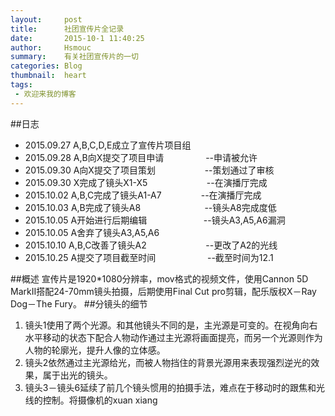 ```yaml
---
layout:     post
title:      社团宣传片全记录
date:       2015-10-1 11:40:25
author:     Hsmouc
summary:    有关社团宣传片的一切
categories: Blog
thumbnail:  heart
tags:
 - 欢迎来我的博客
---
```

##日志
- 2015.09.27 A,B,C,D,E成立了宣传片项目组
- 2015.09.28 A,B向X提交了项目申请  &nbsp;&nbsp;&nbsp;&nbsp;&nbsp;&nbsp;&nbsp;&nbsp;&nbsp;&nbsp;&nbsp;&nbsp;&nbsp;&nbsp;&nbsp;&nbsp;--申请被允许
- 2015.09.30 A向X提交了项目策划 &nbsp;&nbsp;&nbsp;&nbsp;&nbsp;&nbsp;&nbsp;&nbsp;&nbsp;&nbsp;&nbsp;&nbsp;&nbsp;&nbsp;&nbsp;&nbsp;&nbsp;&nbsp;&nbsp;--策划通过了审核
- 2015.09.30 X完成了镜头X1-X5 &nbsp;&nbsp;&nbsp;&nbsp;&nbsp;&nbsp;&nbsp;&nbsp;&nbsp;&nbsp;&nbsp;&nbsp;&nbsp;&nbsp;&nbsp;&nbsp;&nbsp;&nbsp;&nbsp;&nbsp;&nbsp;&nbsp;&nbsp;--在演播厅完成
- 2015.10.02 A,B,C完成了镜头A1-A7&nbsp;&nbsp;&nbsp;&nbsp;&nbsp;&nbsp;&nbsp;&nbsp;&nbsp;&nbsp;&nbsp;&nbsp;&nbsp;&nbsp;&nbsp;&nbsp;--在演播厅完成
- 2015.10.03 A,B完成了镜头A8 &nbsp;&nbsp;&nbsp;&nbsp;&nbsp;&nbsp;&nbsp;&nbsp;&nbsp;&nbsp;&nbsp;&nbsp;&nbsp;&nbsp;&nbsp;&nbsp;&nbsp;&nbsp;&nbsp;&nbsp;&nbsp;&nbsp;&nbsp;&nbsp;&nbsp;--镜头A8完成度低
- 2015.10.05 A开始进行后期编辑&nbsp;&nbsp;&nbsp;&nbsp;&nbsp;&nbsp;&nbsp;&nbsp;&nbsp;&nbsp;&nbsp;&nbsp;&nbsp;&nbsp;&nbsp;&nbsp;&nbsp;&nbsp;&nbsp;&nbsp;&nbsp;&nbsp;&nbsp;--镜头A3,A5,A6漏洞 
- 2015.10.05 A舍弃了镜头A3,A5,A6
- 2015.10.10 A,B,C改善了镜头A2&nbsp;&nbsp;&nbsp;&nbsp;&nbsp;&nbsp;&nbsp;&nbsp;&nbsp;&nbsp;&nbsp;&nbsp;&nbsp;&nbsp;&nbsp;&nbsp;&nbsp;&nbsp;&nbsp;&nbsp;&nbsp;&nbsp;&nbsp;&nbsp;--更改了A2的光线
- 2015.10.25 A提交了项目截至时间&nbsp;&nbsp;&nbsp;&nbsp;&nbsp;&nbsp;&nbsp;&nbsp;&nbsp;&nbsp;&nbsp;&nbsp;&nbsp;&nbsp;&nbsp;&nbsp;&nbsp;&nbsp;&nbsp;&nbsp;&nbsp;--截至时间为12.1

##概述
宣传片是1920*1080分辨率，mov格式的视频文件，使用Cannon 5D MarkII搭配24-70mm镜头拍摄，后期使用Final Cut pro剪辑，配乐版权X－Ray Dog－The Fury。
##分镜头的细节
1. 镜头1使用了两个光源。和其他镜头不同的是，主光源是可变的。在视角向右水平移动的状态下配合人物动作通过主光源将画面提亮，而另一个光源则作为人物的轮廓光，提升人像的立体感。
2. 镜头2依然通过主光源给光，而被人物挡住的背景光源用来表现强烈逆光的效果，属于出光的镜头。
3. 镜头3－镜头6延续了前几个镜头惯用的拍摄手法，难点在于移动时的跟焦和光线的控制。将摄像机的xuan xiang

